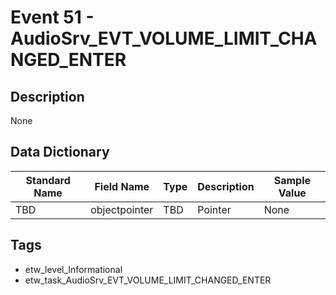 # Event 51 - AudioSrv_EVT_VOLUME_LIMIT_CHANGED_ENTER

## Description
None

## Data Dictionary
|Standard Name|Field Name|Type|Description|Sample Value|
|---|---|---|---|---|
|TBD|objectpointer|TBD|Pointer|None|None|

## Tags
* etw_level_Informational
* etw_task_AudioSrv_EVT_VOLUME_LIMIT_CHANGED_ENTER